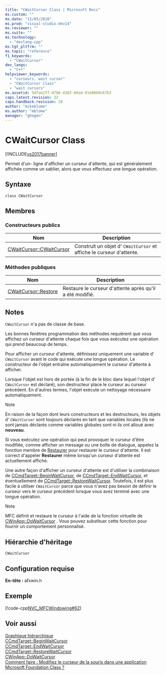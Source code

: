 ```yaml
---
title: "CWaitCursor Class | Microsoft Docs"
ms.custom: ""
ms.date: "12/05/2016"
ms.prod: "visual-studio-dev14"
ms.reviewer: ""
ms.suite: ""
ms.technology: 
  - "devlang-cpp"
ms.tgt_pltfrm: ""
ms.topic: "reference"
f1_keywords: 
  - "CWaitCursor"
dev_langs: 
  - "C++"
helpviewer_keywords: 
  - "curseurs, wait cursor"
  - "CWaitCursor class"
  - "wait cursors"
ms.assetid: 5dfae2ff-d7b6-4383-b0ad-91e0868c67b3
caps.latest.revision: 22
caps.handback.revision: 10
author: "mikeblome"
ms.author: "mblome"
manager: "ghogen"
---
```

# CWaitCursor Class
[!INCLUDE[vs2017banner](../../assembler/inline/includes/vs2017banner.md)]

Permet d'un\- ligne d'afficher un curseur d'attente, qui est généralement affichée comme un sablier, alors que vous effectuez une longue opération.  
  
## Syntaxe  
  
```  
class CWaitCursor  
```  
  
## Membres  
  
### Constructeurs publics  
  
|Nom|Description|  
|---------|-----------------|  
|[CWaitCursor::CWaitCursor](../Topic/CWaitCursor::CWaitCursor.md)|Construit un objet d' `CWaitCursor` et affiche le curseur d'attente.|  
  
### Méthodes publiques  
  
|Nom|Description|  
|---------|-----------------|  
|[CWaitCursor::Restore](../Topic/CWaitCursor::Restore.md)|Restaure le curseur d'attente après qu'il a été modifié.|  
  
## Notes  
 `CWaitCursor` n'a pas de classe de base.  
  
 Les bonnes fenêtres programmation des méthodes requièrent que vous affichez un curseur d'attente chaque fois que vous exécutez une opération qui prend beaucoup de temps.  
  
 Pour afficher un curseur d'attente, définissez uniquement une variable d' `CWaitCursor` avant le code qui exécute une longue opération.  Le constructeur de l'objet entraîne automatiquement le curseur d'attente à afficher.  
  
 Lorsque l'objet est hors de portée \(à la fin de le bloc dans lequel l'objet d' `CWaitCursor` est déclaré\), son destructeur place le curseur au curseur précédent.  En d'autres termes, l'objet exécute un nettoyage nécessaire automatiquement.  
  
> [!NOTE]
>  En raison de la façon dont leurs constructeurs et les destructeurs, les objets d' `CWaitCursor` sont toujours déclarés en tant que variables locales \(ils ne sont jamais déclarés comme variables globales sont ni ils ont alloué avec **nouveau**.  
  
 Si vous exécutez une opération qui peut provoquer le curseur d'être modifiée, comme afficher un message ou une boîte de dialogue, appelez la fonction membre de [Restaurer](../Topic/CWaitCursor::Restore.md) pour restaurer le curseur d'attente.  Il est correct d'appeler **Restaurer** même lorsqu'un curseur d'attente est actuellement affiché.  
  
 Une autre façon d'afficher un curseur d'attente est d'utiliser la combinaison de [CCmdTarget::BeginWaitCursor](../Topic/CCmdTarget::BeginWaitCursor.md), de [CCmdTarget::EndWaitCursor](../Topic/CCmdTarget::EndWaitCursor.md), et éventuellement de [CCmdTarget::RestoreWaitCursor](../Topic/CCmdTarget::RestoreWaitCursor.md).  Toutefois, il est plus facile à utiliser `CWaitCursor` parce que vous n'avez pas besoin de définir le curseur vers le curseur précédent lorsque vous avez terminé avec une longue opération.  
  
> [!NOTE]
>  MFC définit et restaure le curseur à l'aide de la fonction virtuelle de [CWinApp::DoWaitCursor](../Topic/CWinApp::DoWaitCursor.md) .  Vous pouvez substituer cette fonction pour fournir un comportement personnalisé.  
  
## Hiérarchie d'héritage  
 `CWaitCursor`  
  
## Configuration requise  
 **En\-tête :** afxwin.h  
  
## Exemple  
 [!code-cpp[NVC_MFCWindowing#62](../../mfc/reference/codesnippet/CPP/cwaitcursor-class_1.cpp)]  
  
## Voir aussi  
 [Graphique hiérarchique](../../mfc/hierarchy-chart.md)   
 [CCmdTarget::BeginWaitCursor](../Topic/CCmdTarget::BeginWaitCursor.md)   
 [CCmdTarget::EndWaitCursor](../Topic/CCmdTarget::EndWaitCursor.md)   
 [CCmdTarget::RestoreWaitCursor](../Topic/CCmdTarget::RestoreWaitCursor.md)   
 [CWinApp::DoWaitCursor](../Topic/CWinApp::DoWaitCursor.md)   
 [Comment faire : Modifiez le curseur de la souris dans une application Microsoft Foundation Class ?](http://go.microsoft.com/fwlink/?LinkID=128044)